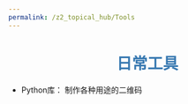 ```yaml
---
permalink: /z2_topical_hub/Tools
---
```

# <center><font color="#3879B1">日常工具</font></center>

- Python库： 制作各种用途的二维码